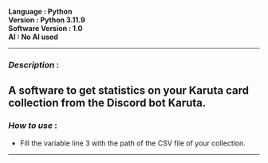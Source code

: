 **Language : Python**  
**Version : Python 3.11.9**  
**Software Version : 1.0**  
**AI : No AI used**   

---
### *Description* :   
A software to get statistics on your Karuta card collection from the Discord bot Karuta.   
---
### *How to use* :   
- Fill the variable line 3 with the path of the CSV file of your collection.
---
